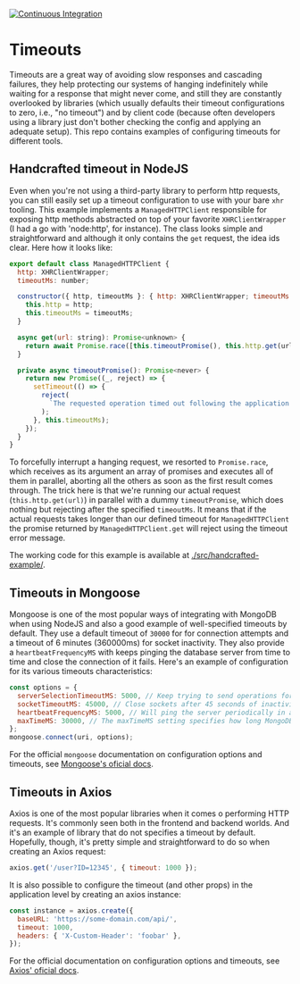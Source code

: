[![Continuous Integration](https://github.com/kaiosilveira/nodejs-timeouts/actions/workflows/ci.yml/badge.svg)](https://github.com/kaiosilveira/nodejs-timeouts/actions/workflows/ci.yml)

# Timeouts

Timeouts are a great way of avoiding slow responses and cascading failures, they help protecting our systems of hanging indefinitely while waiting for a response that might never come, and still they are constantly overlooked by libraries (which usually defaults their timeout configurations to zero, i.e., "no timeout") and by client code (because often developers using a library just don't bother checking the config and applying an adequate setup). This repo contains examples of configuring timeouts for different tools.

## Handcrafted timeout in NodeJS

Even when you're not using a third-party library to perform http requests, you can still easily set up a timeout configuration to use with your bare `xhr` tooling. This example implements a `ManagedHTTPClient` responsible for exposing http methods abstracted on top of your favorite `XHRClientWrapper` (I had a go with 'node:http', for instance). The class looks simple and straightforward and although it only contains the `get` request, the idea ids clear. Here how it looks like:

```javascript
export default class ManagedHTTPClient {
  http: XHRClientWrapper;
  timeoutMs: number;

  constructor({ http, timeoutMs }: { http: XHRClientWrapper; timeoutMs: number }) {
    this.http = http;
    this.timeoutMs = timeoutMs;
  }

  async get(url: string): Promise<unknown> {
    return await Promise.race([this.timeoutPromise(), this.http.get(url)]);
  }

  private async timeoutPromise(): Promise<never> {
    return new Promise((_, reject) => {
      setTimeout(() => {
        reject(
          `The requested operation timed out following the application's SLO of ${this.timeoutMs}.`
        );
      }, this.timeoutMs);
    });
  }
}
```

To forcefully interrupt a hanging request, we resorted to `Promise.race`, which receives as its argument an array of promises and executes all of them in parallel, aborting all the others as soon as the first result comes through. The trick here is that we're running our actual request (`this.http.get(url)`) in parallel with a dummy `timeoutPromise`, which does nothing but rejecting after the specified `timeoutMs`. It means that if the actual requests takes longer than our defined timeout for `ManagedHTTPClient` the promise returned by `ManagedHTTPClient.get` will reject using the timeout error message.

The working code for this example is available at [./src/handcrafted-example/](./src/handcrafted-example/).

## Timeouts in Mongoose

Mongoose is one of the most popular ways of integrating with MongoDB when using NodeJS and also a good example of well-specified timeouts by default. They use a default timeout of `30000` for for connection attempts and a timeout of 6 minutes (360000ms) for socket inactivity. They also provide a `heartbeatFrequencyMS` with keeps pinging the database server from time to time and close the connection of it fails. Here's an example of configuration for its various timeouts characteristics:

```javascript
const options = {
  serverSelectionTimeoutMS: 5000, // Keep trying to send operations for 5 seconds
  socketTimeoutMS: 45000, // Close sockets after 45 seconds of inactivity
  heartbeatFrequencyMS: 5000, // Will ping the server periodically in an interval of 5 to 5 seconds
  maxTimeMS: 30000, // The maxTimeMS setting specifies how long MongoDB should run an operation before cancelling it
};
mongoose.connect(uri, options);
```

For the official `mongoose` documentation on configuration options and timeouts, see [Mongoose's oficial docs](https://mongoosejs.com/docs/connections.html#options).

## Timeouts in Axios

Axios is one of the most popular libraries when it comes o performing HTTP requests. It's commonly seen both in the frontend and backend worlds. And it's an example of library that do not specifies a timeout by default. Hopefully, though, it's pretty simple and straightforward to do so when creating an Axios request:

```javascript
axios.get('/user?ID=12345', { timeout: 1000 });
```

It is also possible to configure the timeout (and other props) in the application level by creating an axios instance:

```javascript
const instance = axios.create({
  baseURL: 'https://some-domain.com/api/',
  timeout: 1000,
  headers: { 'X-Custom-Header': 'foobar' },
});
```

For the official documentation on configuration options and timeouts, see [Axios' oficial docs](https://axios-http.com/docs/req_config).
